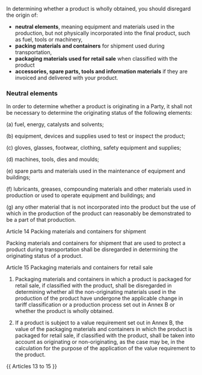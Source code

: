 In determining whether a product is wholly obtained, you should disregard the origin of:</p>

- **neutral elements**, meaning equipment and materials used in the production, but not physically incorporated into the final product, such as fuel, tools or machinery,
- **packing materials and containers** for shipment used during transportation,
- **packaging materials used for retail sale** when classified with the product
- **accessories, spare parts, tools and information materials** if they are invoiced and delivered with your product.

### Neutral elements

In order to determine whether a product is originating in a Party, it shall not be necessary to determine the originating status of the following elements:

(a) fuel, energy, catalysts and solvents;

(b) equipment, devices and supplies used to test or inspect the product;

(c) gloves, glasses, footwear, clothing, safety equipment and supplies;

(d) machines, tools, dies and moulds;

(e) spare parts and materials used in the maintenance of equipment and buildings;

(f) lubricants, greases, compounding materials and other materials used in production or used to operate equipment and buildings; and

(g) any other material that is not incorporated into the product but the use of which in the production of the product can reasonably be demonstrated to be a part of that production.


Article 14
Packing materials and containers for shipment

Packing materials and containers for shipment that are used to protect a product during transportation shall be disregarded in determining the originating status of a product.


Article 15
Packaging materials and containers for retail sale

1. Packaging materials and containers in which a product is packaged for retail sale, if classified with the product, shall be disregarded in determining whether all the non-originating materials used in the production of the product have undergone the applicable change in tariff classification or a production process set out in Annex B or whether the product is wholly obtained.

2. If a product is subject to a value requirement set out in Annex B, the value of the packaging materials and containers in which the product is packaged for retail sale, if classified with the product, shall be taken into account as originating or non-originating, as the case may be, in the calculation for the purpose of the application of the value requirement to the product.

{{ Articles 13 to 15 }}

